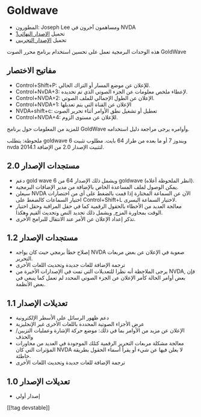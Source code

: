 # Goldwave #

* المطورون: Joseph Lee ومساهمون آخرون في NVDA
* تحميل [الإصدار النهائي][1][1]
* تحميل [الإصدار التجريبي][2]

هذه الوحدات البرمجية تعمل على تحسين استخدام برنامج محرر الصوت GoldWave

## مفاتيح الاختصار ##

* Control+Shift+P: للإعلان عن موضع المسار أو التراك الحالي.
* Control+NvDA+3: لإعطاء ملخص معلومات عن الجزء الصوتي الذي تم تحديده.
* Control+NVDA+2: الإعلان عن الطول الإجمالي للملف الصوتي.
* Control+NVDA+1: الإعلان عن القناة التي يتم تعديلها
* NVDA+shift+c: تعطيل أو تشغيل نطق الأوامر أثناء تحرير الصوت
* Control+NVDA+4: للإعلان عن مستوى الزوم.

للمزيد من المعلومات حول برنامج GoldWave وأوامره يرجى مراجعة دليل استخدامه.

ملحوظة: يتطلب goldwave 6 ويندوز 7 أو ما بعده من طراز 64 بايت. مطلوب تثبيت
nvda 2014.1 لتثبيت الإصدار 2.0 من الإضافة.

## مستجدات الإصدار 2.0

* دعم gold wave 6 ويشمل ذلك الإصدار 64 من goldwave (انظر الملحوظة أعلاه).
* يمكن الوصول لملف المساعدة الخاص بالإضافة من مدير الإضافات البرمجية.
* سيعلن NVDA الآن عن السماعة المختارة إذا قمت بالضغط على أي من اختصارات
  اختيار السماعات كالضغط على Control+Shift+L لاختيار السماعة اليسرى.
* معالجة العديد من الأخطاء بالحقول الرقمية كما في حقل المراقبة وحقل اختيار
  الوقت بمحاورة المزج, ويشمل ذلك تحديد النص وتحديث القيم وهكذا.
* تذكر إعداد الإعلان عن الأمر عند الانتقال للبرامج الأخرى.

## مستجدات الإصدار 1.2

* إصلاح خطأ برمجي حيث كان يواجه NVDA صعوبة في الإعلان عن بعض مربعات التحرير.
* ترجمة الإضافة للغات جديدة وتحديث اللغات الأخرى
* يرجى الملاحظة أنه نظرا للتعديلات التي تمت في الإصدارات الأخيرة من NVDA,
  فإن بعض أوامر الحالة كأمر الإعلان عن الجزء الصوتي المحدد لم تعمل كما ينبغي
  في بعض الأنظمة.

## تعديلات الإصدار 1.1 ##

* دعم ظهور الرسائل على الأسطر الإلكترونية
* عرض الأجزاء الصوتية المحددة باللغات الأخرى غير الإنجليزية
* الإعلان عن مزيد من الأوامر بما في ذلك: موضع حركة الإشارة وعمليات
  التزيين/والحذف
* معالجة مشكلة مربعات التحرير الرقمية كتلك الموجودة في العديد من محاورات
  المؤثرات التي كان NVDA لا يعلن فيها عن شيء أو يقرأ أسماء الحقول بطريقة
  خاطئة.
* ترجمة الإضافة للغات جديدة وتحديث اللغات الأخرى

## تعديلات الإصدار 1.0 ##

* إصدار أولي

[[!tag devstable]]

[1]: http://addons.nvda-project.org/files/get.php?file=gwv

[2]: http://addons.nvda-project.org/files/get.php?file=gwv
